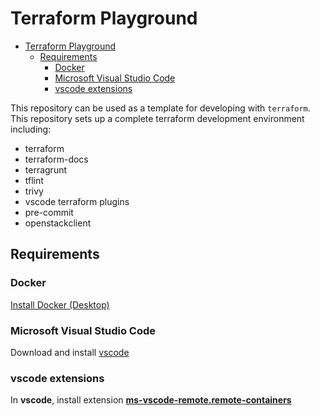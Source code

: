 # Terraform Playground

- [Terraform Playground](#terraform-playground)
  - [Requirements](#requirements)
    - [Docker](#docker)
    - [Microsoft Visual Studio Code](#microsoft-visual-studio-code)
    - [vscode extensions](#vscode-extensions)

This repository can be used as a template for developing with `terraform`. This repository sets up a complete terraform development environment including:

- terraform
- terraform-docs
- terragrunt
- tflint
- trivy
- vscode terraform plugins
- pre-commit
- openstackclient

## Requirements

### Docker

[Install Docker (Desktop)](https://docs.docker.com/get-docker/)

### Microsoft Visual Studio Code

Download and install [vscode](https://code.visualstudio.com/)

### vscode extensions

In **vscode**, install extension **[ms-vscode-remote.remote-containers](https://marketplace.visualstudio.com/items?itemName=ms-vscode-remote.remote-containers)**
